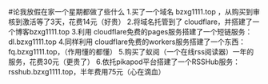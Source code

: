 #论我放假在家一个星期都做了些什么
1.买了一个域名 bzxg1111.top ，从购买到审核到激活等了3天，花费14元（好贵）
2.将域名托管到了 cloudflare，并搭建了一个博客bzxg1111.top
3.利用 cloudflare免费的pages服务搭建了一个短链服务：dl.bzxg1111.top
4.同样利用 cloudflare免费的workers服务搭建了一个东西：fq.bzxg1111.top，（作用懂的都懂）
5.购买了蚁阅（一个在线rss阅读器）一年的服务，花费30元（更贵了）
6.依托pikapod平台搭建了一个RSSHub服务：rsshub.bzxg1111.top，半年费用75元（心在滴血）

